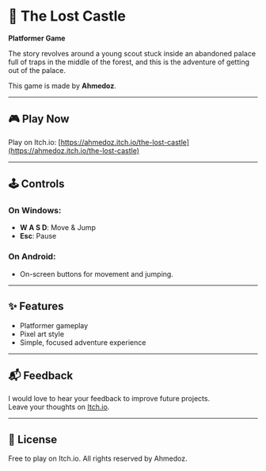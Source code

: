 # 🏰 The Lost Castle

**Platformer Game**

The story revolves around a young scout stuck inside an abandoned palace full of traps in the middle of the forest, and this is the adventure of getting out of the palace.

This game is made by **Ahmedoz**.

---

## 🎮 Play Now

Play on Itch.io: [https://ahmedoz.itch.io/the-lost-castle](https://ahmedoz.itch.io/the-lost-castle)

---

## 🕹️ Controls

### On Windows:
- **W A S D**: Move & Jump
- **Esc**: Pause

### On Android:
- On-screen buttons for movement and jumping.

---

## ✨ Features
- Platformer gameplay
- Pixel art style
- Simple, focused adventure experience

---

## 📬 Feedback
I would love to hear your feedback to improve future projects.  
Leave your thoughts on [Itch.io](https://ahmedoz.itch.io/the-lost-castle).

---

## 📜 License
Free to play on Itch.io. All rights reserved by Ahmedoz.
